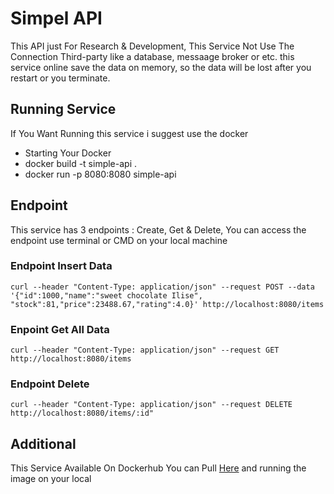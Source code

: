 # Simpel API
This API just For Research & Development, This Service Not Use The Connection Third-party like a database, messaage broker or etc. this service online save the data on memory, so the data will be lost after you restart or you terminate.

## Running Service
If You Want Running this service i suggest use the docker
* Starting Your Docker 
* docker build -t simple-api .
* docker run -p 8080:8080 simple-api

## Endpoint
This service has 3 endpoints :  Create, Get & Delete,
You can access the endpoint use terminal or CMD on your local machine

### Endpoint Insert Data
`curl --header "Content-Type: application/json" --request POST --data '{"id":1000,"name":"sweet chocolate Ilise", "stock":81,"price":23488.67,"rating":4.0}' http://localhost:8080/items`

### Enpoint Get All Data
`curl --header "Content-Type: application/json" --request GET http://localhost:8080/items`

### Endpoint Delete 
`curl --header "Content-Type: application/json" --request DELETE http://localhost:8080/items/:id"`


## Additional
This Service Available On Dockerhub You can Pull [Here](https://hub.docker.com/r/ayiangio/simpel-api) and running the image on your local  
